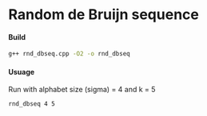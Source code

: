 # Random de Bruijn sequence

#### Build
```bash
g++ rnd_dbseq.cpp -O2 -o rnd_dbseq
```

#### Usuage
Run with alphabet size (sigma) = 4 and k = 5
```bash
rnd_dbseq 4 5
```


